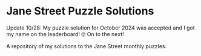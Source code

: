 # Jane Street Puzzle Solutions

Update 10/28: My puzzle solution for October 2024 was accepted and I got my name on the leaderboard! 🤓 On to the next!

A repository of my solutions to the Jane Street monthly puzzles. 
